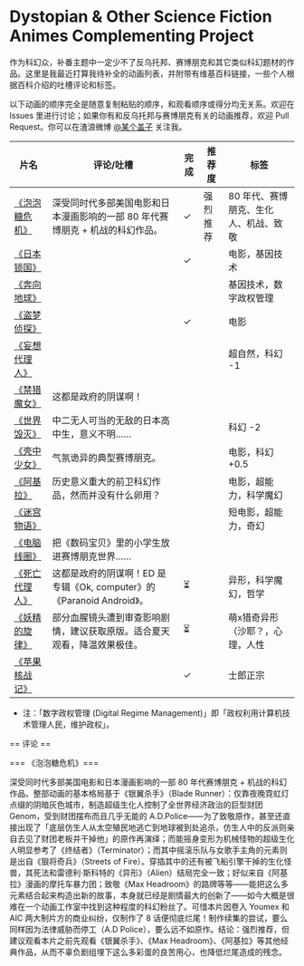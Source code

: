Dystopian & Other Science Fiction Animes Complementing Project
===

作为科幻众，补番主题中一定少不了反乌托邦、赛博朋克和其它类似科幻题材的作品。这里是我最近打算我待补全的动画列表，并附带有维基百科链接，一些个人根据百科介绍的吐槽评论和标签。

以下动画的顺序完全是随意复制粘贴的顺序，和观看顺序或得分均无关系。欢迎在 Issues 里进行讨论；如果你有和反乌托邦与赛博朋克有关的动画推荐，欢迎 Pull Request。你可以在渣浪微博 [@某个盖子](http://www.weibo.com/biergaizi) 关注我。

|片名|评论/吐槽|完成|推荐度|标签|
|-----|---|---|----|---|
|[《泡泡糖危机》](https://zh.wikipedia.org/wiki/%E5%90%B9%E6%B3%A1%E7%B3%96%E5%8D%B1%E6%9C%BA)|深受同时代多部美国电影和日本漫画影响的一部 80 年代赛博朋克 + 机战的科幻作品。|✓|强烈推荐|80 年代、赛博朋克、生化人、机战、致敬|
|[《日本锁国》](https://zh.wikipedia.org/wiki/%E6%97%A5%E6%9C%AC%E9%94%81%E5%9B%BD_%28%E7%94%B5%E5%BD%B1%29)||✓||电影，基因技术|
|[《奔向地球》](https://zh.wikipedia.org/wiki/%E5%A5%94%E5%90%91%E5%9C%B0%E7%90%83)||||基因技术，数字政权管理|
|[《盗梦侦探》](https://zh.wikipedia.org/wiki/%E7%9B%9C%E5%A4%A2%E5%81%B5%E6%8E%A2)||✓||电影|
|[《妄想代理人》](https://zh.wikipedia.org/wiki/%E5%A6%84%E6%83%B3%E4%BB%A3%E7%90%86%E4%BA%BA)||||超自然，科幻 -1|
|[《禁猎魔女》](https://zh.wikipedia.org/wiki/%E7%A6%81%E7%8D%B5%E9%AD%94%E5%A5%B3)|这都是政府的阴谋啊！|||
|[《世界毁灭》](https://zh.wikipedia.org/wiki/%E4%B8%96%E7%95%8C%E6%AF%80%E6%BB%85)|中二无人可当的无敌的日本高中生，意义不明……|||科幻 -2|
|[《壳中少女》](https://zh.wikipedia.org/wiki/%E5%A3%B3%E4%B8%AD%E5%B0%91%E5%A5%B3)|气氛诡异的典型赛博朋克。|||电影，科幻 +0.5|
|[《阿基拉》](https://zh.wikipedia.org/wiki/%E4%BA%9A%E5%9F%BA%E6%8B%89_%28%E7%94%B5%E5%BD%B1%29)|历史意义重大的前卫科幻作品，然而并没有什么卵用？|||电影，超能力，科学魔幻|
|[《迷宫物语》](https://zh.wikipedia.org/wiki/%E8%BF%B7%E5%AE%AB%E7%89%A9%E8%AF%AD)||||短电影，超能力，奇幻|
|[《电脑线圈》](https://zh.wikipedia.org/wiki/%E9%9B%BB%E8%85%A6%E7%B7%9A%E5%9C%88)|把《数码宝贝》里的小学生放进赛博朋克世界……|||
|[《死亡代理人》](https://zh.wikipedia.org/wiki/%E6%AD%BB%E4%BA%A1%E4%BB%A3%E7%90%86%E4%BA%BA)|这都是政府的阴谋啊！ED 是专辑《Ok, computer》的《Paranoid Android》。|⏳||异形，科学魔幻，哲学|
|[《妖精的旋律》](https://zh.wikipedia.org/wiki/%E5%A6%96%E7%B2%BE%E7%9A%84%E6%97%8B%E5%BE%8B)|部分血腥镜头遭到审查影响剧情，建议获取原版。适合夏天观看，降温效果极佳。|⏳||萌x猎奇异形（沙耶？，心理，人性|
|[《苹果核战记》](https://zh.wikipedia.org/zh-cn/%E8%98%8B%E6%9E%9C%E6%A0%B8%E6%88%B0)||✓||士郎正宗|

* 注：「数字政权管理 (Digital Regime Management)」即「政权利用计算机技术管理人民，维护政权」。

== 评论 ==

=== 《泡泡糖危机》===

深受同时代多部美国电影和日本漫画影响的一部 80 年代赛博朋克 + 机战的科幻作品。整部动画的基本格局基于《银翼杀手》（Blade Runner）：仅靠夜晚霓虹灯点缀的阴暗灰色城市，制造超级生化人控制了全世界经济政治的巨型财团 Genom，受到财团摆布而且几乎无能的 A.D.Police——为了致敬原作，甚至还直接出现了「底层仿生人从太空殖民地逃亡到地球被到处追杀，仿生人中的反派则亲自去见了财团老板并干掉他」的原作再演绎；而能摇身变形为机械怪物的超级生化人明显参考了《终结者》（Terminator）；而其中摇滚乐队与女歌手主角的元素则是出自《狠将奇兵》（Streets of Fire）。穿插其中的还有被飞船引擎干掉的生化怪兽，其死法和雷德利·斯科特的《异形》（Alien）结局完全一致；好似来自《阿基拉》漫画的摩托车暴力团；致敬《Max Headroom》的路牌等等——能把这么多元素结合起来构造出新的故事，本身就已经是剧情最大的创新了——如今大概是很难在一个动画工作室中找到这种程度的科幻粉丝了。可惜本片因卷入 Youmex 和 AIC 两大制片方的商业纠纷，仅制作了 8 话便彻底烂尾！制作续集的尝试，要么同样因为法律威胁而停工（A.D Police），要么远不如原作。结论：强烈推荐，但建议观看本片之前先观看《银翼杀手》、《Max Headroom》、《阿基拉》等其他经典作品，从而不辜负剧组埋下这么多彩蛋的良苦用心，也降低烂尾造成的残念。
